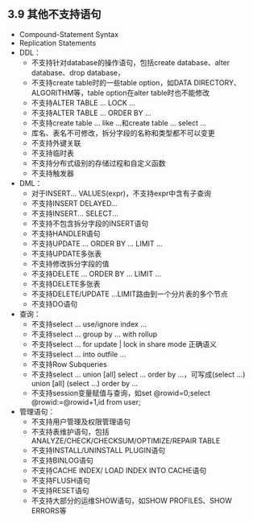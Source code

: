## 3.9 其他不支持语句

+ Compound-Statement Syntax
+ Replication Statements
+ DDL：
    + 不支持针对database的操作语句，包括create database、alter database、drop database， 
    + 不支持create table时的一些table option，如DATA DIRECTORY、ALGORITHM等，table option在alter table时也不能修改
    + 不支持ALTER TABLE ... LOCK ...
    + 不支持ALTER TABLE ... ORDER BY ...
    + 不支持create table ... like ...和create table ... select ...
    + 库名、表名不可修改，拆分字段的名称和类型都不可以变更
    + 不支持外键关联
    + 不支持临时表
    + 不支持分布式级别的存储过程和自定义函数
    + 不支持触发器
+ DML：
    + 对于INSERT... VALUES(expr)，不支持expr中含有子查询
    + 不支持INSERT DELAYED...
    + 不支持INSERT... SELECT...
    + 不支持不包含拆分字段的INSERT语句
    + 不支持HANDLER语句
    + 不支持UPDATE ... ORDER BY ... LIMIT ...
    + 不支持UPDATE多张表
    + 不支持修改拆分字段的值
    + 不支持DELETE ... ORDER BY ... LIMIT ...
    + 不支持DELETE多张表
    + 不支持DELETE/UPDATE ...LIMIT路由到一个分片表的多个节点
    + 不支持DO语句
+ 查询：
    + 不支持select ... use/ignore index ...
    + 不支持select ... group by ... with rollup
    + 不支持select ... for update | lock in share mode 正确语义
    + 不支持select ... into outfile ...
    + 不支持Row Subqueries
    + 不支持select ... union [all] select ... order by ...，可写成(select ...) union [all] (select ...) order by ...
    + 不支持session变量赋值与查询，如set @rowid=0;select @rowid:=@rowid+1,id from user;
+ 管理语句：
    + 不支持用户管理及权限管理语句
    + 不支持表维护语句，包括ANALYZE/CHECK/CHECKSUM/OPTIMIZE/REPAIR TABLE
    + 不支持INSTALL/UNINSTALL PLUGIN语句
    + 不支持BINLOG语句
    + 不支持CACHE INDEX/ LOAD INDEX INTO CACHE语句
    + 不支持FLUSH语句
    + 不支持RESET语句
    + 不支持大部分的运维SHOW语句，如SHOW PROFILES、SHOW ERRORS等  

